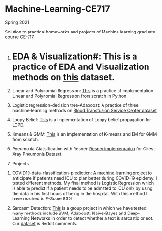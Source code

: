 # Machine-Learning-CE717

Spring 2021

Solution to practical homeworks and projects of Machine learning graduate course CE-717

1. # EDA & Visualization#: This is a practice of EDA and Visualization methods on [this](https://github.com/atoosachegini/Machine-Learning-CE717/blob/main/EDA%20%26%20Visualization/data.csv) dataset.

2. Linear and Polynomial Regression: [This](https://github.com/atoosachegini/Machine-Learning-CE717/tree/main/Linear%20and%20Polynomial%20Regression) is a practice of implementation Linear and Polynomial Regression from scratch in Python.

3. Logistic regression-decision tree-Adaboost: A practice of three machine-learning methods on [Blood Transfusion Service Center dataset](https://archive.ics.uci.edu/ml/datasets/Blood+Transfusion+Service+Center
)
4. Loopy Belief: [This](https://github.com/atoosachegini/Machine-Learning-CE717/tree/main/Loopy%20Belief) is a implementation of Loopy belief propagation for LCPD.

5. Kmeans & GMM: [This](https://github.com/atoosachegini/Machine-Learning-CE717/tree/main/Kmeans%20%26%20GMM) is an implementation of K-means and EM for GMM from scratch.

6. Pneumonia Classification with Resnet: [Resnet implementation](https://github.com/atoosachegini/Machine-Learning-CE717/tree/main/Pneumonia%20Classification%20with%20Resnet) for Chest-Xray Pneumonia Dataset.

7. Projects:
  1) COVID19-data-classification-prediction: [A machine learning project](https://github.com/atoosachegini/Machine-Learning-CE717/tree/main/COVID19-data-classification-prediction) to anticipate if patients need ICU to plan better during COVID-19 epidemy. I tested different methods. My final method is Logistic Regression which is
  able to predict if a patient needs to be admitted to ICU only by using the data in his first hours of being in the hospital. With this method I have reached to F-Score 83%
  
  2) Sarcasm Detection: [This](https://github.com/atoosachegini/Machine-Learning-CE717/tree/main/Sarcasm_Detection) is a group project in which we have tested many methods include SVM, Adaboost, Naive-Bayes and Deep-Learning Networks
  in order to detect whether a text is sarcastic or not. Our [dataset](https://www.kaggle.com/danofer/sarcasm) is Reddit comments.
  
 
